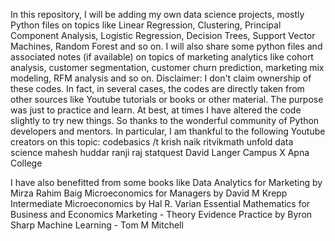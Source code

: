 In this repository, I will be adding my own data science projects, mostly Python files on topics like Linear Regression, Clustering, Principal Component Analysis, Logistic Regression, Decision Trees, Support Vector Machines, Random Forest and so on. I will also share some python files and associated notes (if available) on topics of marketing analytics like cohort analysis, customer segmentation, customer churn prediction, marketing mix modeling, RFM analysis and so on.
Disclaimer: I don't claim ownership of these codes. In fact, in several cases, the codes are directly taken from other sources like Youtube tutorials or books or other material. The purpose was just to practice and learn. At best, at times I have altered the code slightly to try new things. So thanks to the wonderful community of Python developers and mentors.
In particular, I am thankful to the following Youtube creators on this topic:
codebasics /t
krish naik
ritvikmath
unfold data science 
mahesh huddar 
ranji raj
statquest
David Langer
Campus X 
Apna College

I have also benefitted from some books like 
Data Analytics for Marketing by Mirza Rahim Baig 
Microeconomics for Managers by David M Krepp
Intermediate Microeconomics by Hal R. Varian 
Essential Mathematics for Business and Economics 
Marketing - Theory Evidence Practice by Byron Sharp 
Machine Learning - Tom M Mitchell
